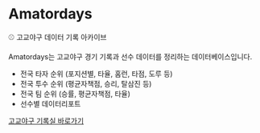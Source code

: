 # Amatordays

⚾ 고교야구 데이터 기록 아카이브

Amatordays는 고교야구 경기 기록과 선수 데이터를 정리하는 데이터베이스입니다.


- 전국 타자 순위 (포지션별, 타율, 홈런, 타점, 도루 등)
- 전국 투수 순위 (평균자책점, 승리, 탈삼진 등)
- 전국 팀 순위 (승률, 평균자책점, 타율)
- 선수별 데이터리포트


[고교야구 기록실 바로가기](https://amatordays.streamlit.app/)

